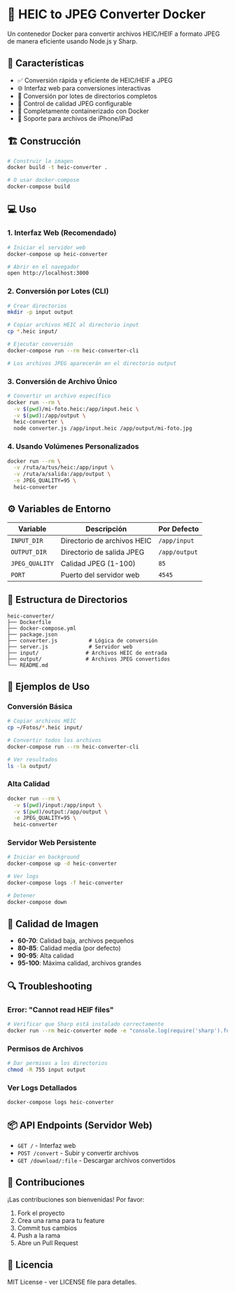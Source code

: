# 🔄 HEIC to JPEG Converter Docker

Un contenedor Docker para convertir archivos HEIC/HEIF a formato JPEG de manera eficiente usando Node.js y Sharp.

## 🚀 Características

- ✅ Conversión rápida y eficiente de HEIC/HEIF a JPEG
- 🌐 Interfaz web para conversiones interactivas
- 📁 Conversión por lotes de directorios completos
- 🎯 Control de calidad JPEG configurable
- 🐳 Completamente containerizado con Docker
- 📱 Soporte para archivos de iPhone/iPad

## 🏗️ Construcción

```bash
# Construir la imagen
docker build -t heic-converter .

# O usar docker-compose
docker-compose build
```

## 💻 Uso

### 1. Interfaz Web (Recomendado)

```bash
# Iniciar el servidor web
docker-compose up heic-converter

# Abrir en el navegador
open http://localhost:3000
```

### 2. Conversión por Lotes (CLI)

```bash
# Crear directorios
mkdir -p input output

# Copiar archivos HEIC al directorio input
cp *.heic input/

# Ejecutar conversión
docker-compose run --rm heic-converter-cli

# Los archivos JPEG aparecerán en el directorio output
```

### 3. Conversión de Archivo Único

```bash
# Convertir un archivo específico
docker run --rm \
  -v $(pwd)/mi-foto.heic:/app/input.heic \
  -v $(pwd):/app/output \
  heic-converter \
  node converter.js /app/input.heic /app/output/mi-foto.jpg
```

### 4. Usando Volúmenes Personalizados

```bash
docker run --rm \
  -v /ruta/a/tus/heic:/app/input \
  -v /ruta/a/salida:/app/output \
  -e JPEG_QUALITY=95 \
  heic-converter
```

## ⚙️ Variables de Entorno

| Variable | Descripción | Por Defecto |
|----------|-------------|-------------|
| `INPUT_DIR` | Directorio de archivos HEIC | `/app/input` |
| `OUTPUT_DIR` | Directorio de salida JPEG | `/app/output` |
| `JPEG_QUALITY` | Calidad JPEG (1-100) | `85` |
| `PORT` | Puerto del servidor web | `4545` |

## 📂 Estructura de Directorios

```
heic-converter/
├── Dockerfile
├── docker-compose.yml
├── package.json
├── converter.js          # Lógica de conversión
├── server.js             # Servidor web
├── input/               # Archivos HEIC de entrada
├── output/              # Archivos JPEG convertidos
└── README.md
```

## 🔧 Ejemplos de Uso

### Conversión Básica
```bash
# Copiar archivos HEIC
cp ~/Fotos/*.heic input/

# Convertir todos los archivos
docker-compose run --rm heic-converter-cli

# Ver resultados
ls -la output/
```

### Alta Calidad
```bash
docker run --rm \
  -v $(pwd)/input:/app/input \
  -v $(pwd)/output:/app/output \
  -e JPEG_QUALITY=95 \
  heic-converter
```

### Servidor Web Persistente
```bash
# Iniciar en background
docker-compose up -d heic-converter

# Ver logs
docker-compose logs -f heic-converter

# Detener
docker-compose down
```

## 🎯 Calidad de Imagen

- **60-70**: Calidad baja, archivos pequeños
- **80-85**: Calidad media (por defecto)
- **90-95**: Alta calidad
- **95-100**: Máxima calidad, archivos grandes

## 🔍 Troubleshooting

### Error: "Cannot read HEIF files"
```bash
# Verificar que Sharp está instalado correctamente
docker run --rm heic-converter node -e "console.log(require('sharp').format)"
```

### Permisos de Archivos
```bash
# Dar permisos a los directorios
chmod -R 755 input output
```

### Ver Logs Detallados
```bash
docker-compose logs heic-converter
```

## 📦 API Endpoints (Servidor Web)

- `GET /` - Interfaz web
- `POST /convert` - Subir y convertir archivos
- `GET /download/:file` - Descargar archivos convertidos

## 🤝 Contribuciones

¡Las contribuciones son bienvenidas! Por favor:

1. Fork el proyecto
2. Crea una rama para tu feature
3. Commit tus cambios
4. Push a la rama
5. Abre un Pull Request

## 📄 Licencia

MIT License - ver LICENSE file para detalles.